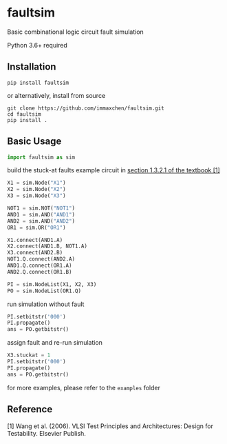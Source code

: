 # faultsim
Basic combinational logic circuit fault simulation

Python 3.6+ required

## Installation

```
pip install faultsim
```

or alternatively, install from source

```
git clone https://github.com/immaxchen/faultsim.git
cd faultsim
pip install .
```

## Basic Usage

```python
import faultsim as sim
```

build the stuck-at faults example circuit in [section 1.3.2.1 of the textbook [1]](https://books.google.com.tw/books?id=P1ea4znZhGsC&lpg=PP1&hl=zh-TW&pg=PA12#v=onepage&q&f=false)

```python
X1 = sim.Node("X1")
X2 = sim.Node("X2")
X3 = sim.Node("X3")

NOT1 = sim.NOT("NOT1")
AND1 = sim.AND("AND1")
AND2 = sim.AND("AND2")
OR1 = sim.OR("OR1")

X1.connect(AND1.A)
X2.connect(AND1.B, NOT1.A)
X3.connect(AND2.B)
NOT1.Q.connect(AND2.A)
AND1.Q.connect(OR1.A)
AND2.Q.connect(OR1.B)

PI = sim.NodeList(X1, X2, X3)
PO = sim.NodeList(OR1.Q)
```

run simulation without fault

```python
PI.setbitstr('000')
PI.propagate()
ans = PO.getbitstr()
```

assign fault and re-run simulation

```python
X3.stuckat = 1
PI.setbitstr('000')
PI.propagate()
ans = PO.getbitstr()
```

for more examples, please refer to the `examples` folder

## Reference

[1] Wang et al. (2006). VLSI Test Principles and Architectures: Design for Testability. Elsevier Publish.

